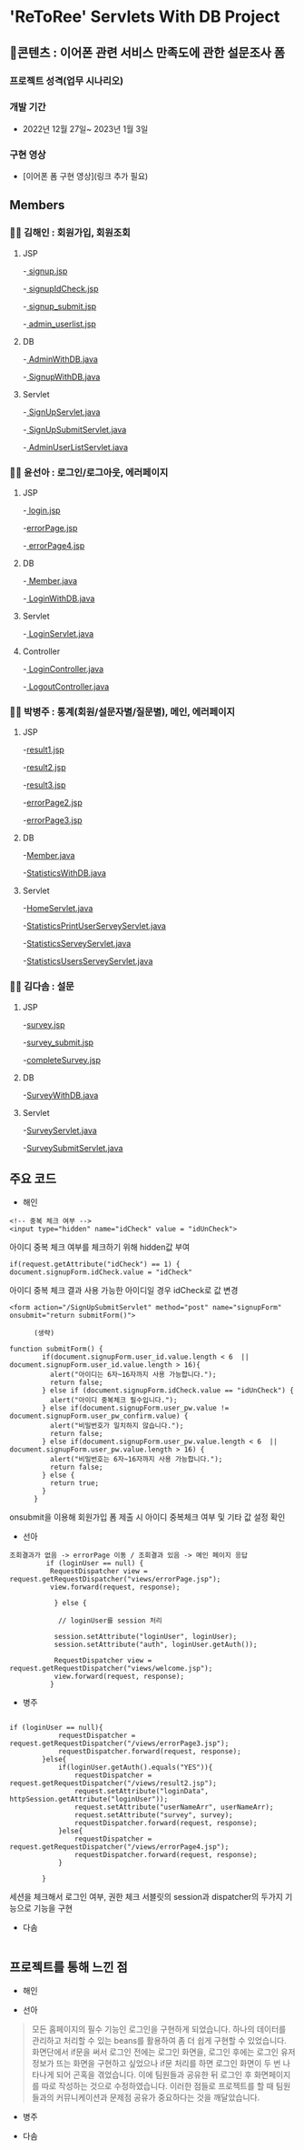# 'ReToRee' Servlets With DB Project

## 📃콘텐츠 : 이어폰 관련 서비스 만족도에 관한 설문조사 폼

### 프로젝트 성격(업무 시나리오)

### 개발 기간

- 2022년 12월 27일~ 2023년 1월 3일

### 구현 영상
- [이어폰 폼 구현 영상](링크 추가 필요)

## Members

### 👩‍💻 김해인 : 회원가입, 회원조회
1. JSP

    -[ signup.jsp](https://github.com/seonbuzz/term_project/blob/master/src/main/resources/META-INF/resources/views/signup.jsp)

    -[ signupIdCheck.jsp](https://github.com/seonbuzz/term_project/blob/master/src/main/resources/META-INF/resources/views/signupIdCheck.jsp)

    -[ signup_submit.jsp](https://github.com/seonbuzz/term_project/blob/master/src/main/resources/META-INF/resources/views/signup_submit.jsp)

    -[ admin_userlist.jsp](https://github.com/seonbuzz/term_project/blob/master/src/main/resources/META-INF/resources/views/admin_userlist.jsp)

2. DB

    -[ AdminWithDB.java](https://github.com/seonbuzz/term_project/blob/master/src/main/java/com/retoree/term_project/dao/AdminWithDB.java)

    -[ SignupWithDB.java](https://github.com/seonbuzz/term_project/blob/master/src/main/java/com/retoree/term_project/dao/SignupWithDB.java)

3. Servlet

    -[ SignUpServlet.java](https://github.com/seonbuzz/term_project/blob/master/src/main/java/com/retoree/term_project/servlets/SignUpServlet.java)
    
    -[ SignUpSubmitServlet.java](https://github.com/seonbuzz/term_project/blob/master/src/main/java/com/retoree/term_project/servlets/SignUpSubmitServlet.java)
    
    -[ AdminUserListServlet.java](https://github.com/seonbuzz/term_project/blob/master/src/main/java/com/retoree/term_project/servlets/admin/AdminUserListServlet.java)

### 👩‍💻 윤선아 : 로그인/로그아웃, 에러페이지
1. JSP

    -[ login.jsp](https://github.com/seonbuzz/term_project/blob/master/src/main/resources/META-INF/resources/views/login.jsp)
    
    -[errorPage.jsp](https://github.com/seonbuzz/term_project/blob/master/src/main/resources/META-INF/resources/views/errorPage.jsp)

    -[ errorPage4.jsp](https://github.com/seonbuzz/term_project/blob/master/src/main/resources/META-INF/resources/views/errorPage4.jsp)

2. DB

    -[ Member.java](https://github.com/seonbuzz/term_project/blob/master/src/main/java/com/retoree/term_project/Bean/Member.java)
    
    -[ LoginWithDB.java](https://github.com/seonbuzz/term_project/blob/master/src/main/java/com/retoree/term_project/dao/LoginWithDB.java)

3. Servlet

    -[ LoginServlet.java](https://github.com/seonbuzz/term_project/blob/master/src/main/java/com/retoree/term_project/servlets/LoginServlet.java)
    
4. Controller

    -[ LoginController.java](https://github.com/seonbuzz/term_project/blob/master/src/main/java/com/retoree/term_project/member/controller/LoginController.java)
    
    -[ LogoutController.java](https://github.com/seonbuzz/term_project/blob/master/src/main/java/com/retoree/term_project/member/controller/LogoutController.java)


### 👩‍💻 박병주 : 통계(회원/설문자별/질문별), 메인, 에러페이지
1. JSP

    -[result1.jsp](https://github.com/seonbuzz/term_project/blob/master/src/main/resources/META-INF/resources/views/result1.jsp)

    -[result2.jsp](https://github.com/seonbuzz/term_project/blob/master/src/main/resources/META-INF/resources/views/result2.jsp)

    -[result3.jsp](https://github.com/seonbuzz/term_project/blob/master/src/main/resources/META-INF/resources/views/result3.jsp)

    -[errorPage2.jsp](https://github.com/seonbuzz/term_project/blob/master/src/main/resources/META-INF/resources/views/errorPage2.jsp)

    -[errorPage3.jsp](https://github.com/seonbuzz/term_project/blob/master/src/main/resources/META-INF/resources/views/errorPage3.jsp)

2. DB

    -[Member.java](https://github.com/seonbuzz/term_project/blob/master/src/main/java/com/retoree/term_project/Bean/Member.java)

    -[StatisticsWithDB.java](https://github.com/seonbuzz/term_project/blob/master/src/main/java/com/retoree/term_project/dao/StatisticsWithDB.java)

3. Servlet

    -[HomeServlet.java](https://github.com/seonbuzz/term_project/blob/master/src/main/java/com/retoree/term_project/servlets/HomeServlet.java)

    -[StatisticsPrintUserServeyServlet.java](https://github.com/seonbuzz/term_project/blob/master/src/main/java/com/retoree/term_project/servlets/StatisticsPrintUserServeyServlet.java)

    -[StatisticsServeyServlet.java](https://github.com/seonbuzz/term_project/blob/master/src/main/java/com/retoree/term_project/servlets/StatisticsServeyServlet.java)

    -[StatisticsUsersServeyServlet.java](https://github.com/seonbuzz/term_project/blob/master/src/main/java/com/retoree/term_project/servlets/StatisticsUsersServeyServlet.java)

### 👩‍💻 김다솜 : 설문
1. JSP

    -[survey.jsp](https://github.com/seonbuzz/term_project/blob/master/src/main/resources/META-INF/resources/views/survey.jsp)

    -[survey_submit.jsp](https://github.com/seonbuzz/term_project/blob/master/src/main/resources/META-INF/resources/views/survey_submit.jsp)

    -[completeSurvey.jsp](https://github.com/seonbuzz/term_project/blob/master/src/main/resources/META-INF/resources/views/completeSurvey.jsp)

2. DB

    -[SurveyWithDB.java](https://github.com/seonbuzz/term_project/blob/master/src/main/java/com/retoree/term_project/dao/SurveyWithDB.java)

3. Servlet

    -[SurveyServlet.java](https://github.com/seonbuzz/term_project/blob/master/src/main/java/com/retoree/term_project/servlets/SurveyServlet.java)

    -[SurveySubmitServlet.java](https://github.com/seonbuzz/term_project/blob/master/src/main/java/com/retoree/term_project/servlets/SurveySubmitServlet.java)


## 주요 코드
- 해인
```
<!-- 중복 체크 여부 -->
<input type="hidden" name="idCheck" value = "idUnCheck">
```
아이디 중복 체크 여부를 체크하기 위해 hidden값 부여
```
if(request.getAttribute("idCheck") == 1) {
document.signupForm.idCheck.value = "idCheck"
```
아이디 중복 체크 결과 사용 가능한 아이디일 경우 idCheck로 값 변경
```
<form action="/SignUpSubmitServlet" method="post" name="signupForm" onsubmit="return submitForm()">

      (생략)
      
function submitForm() {
        if(document.signupForm.user_id.value.length < 6  || document.signupForm.user_id.value.length > 16){
          alert("아이디는 6자~16자까지 사용 가능합니다.");
          return false;
        } else if (document.signupForm.idCheck.value == "idUnCheck") {
          alert("아이디 중복체크 필수입니다.");
        } else if(document.signupForm.user_pw.value != document.signupForm.user_pw_confirm.value) {
          alert("비밀번호가 일치하지 않습니다.");
          return false;
        } else if(document.signupForm.user_pw.value.length < 6  || document.signupForm.user_pw.value.length > 16) {
          alert("비밀번호는 6자~16자까지 사용 가능합니다.");
          return false;
        } else {
          return true;
        }
      }                
```
onsubmit을 이용해 회원가입 폼 제출 시 아이디 중복체크 여부 및 기타 값 설정 확인

- 선아
```
조회결과가 없음 -> errorPage 이동 / 조회결과 있음 -> 메인 페이지 응답
         if (loginUser == null) {
          RequestDispatcher view = request.getRequestDispatcher("views/errorPage.jsp");
          view.forward(request, response);

           } else {
            
            // loginUser를 session 처리

           session.setAttribute("loginUser", loginUser);
           session.setAttribute("auth", loginUser.getAuth());

           RequestDispatcher view = request.getRequestDispatcher("views/welcome.jsp");
           view.forward(request, response);
          }
```

- 병주
```

if (loginUser == null){
            requestDispatcher = request.getRequestDispatcher("/views/errorPage3.jsp");
            requestDispatcher.forward(request, response);
        }else{
            if(loginUser.getAuth().equals("YES")){
                requestDispatcher = request.getRequestDispatcher("/views/result2.jsp");
                request.setAttribute("loginData", httpSession.getAttribute("loginUser"));
                request.setAttribute("userNameArr", userNameArr);
                request.setAttribute("survey", survey);
                requestDispatcher.forward(request, response);
            }else{
                requestDispatcher = request.getRequestDispatcher("/views/errorPage4.jsp");
                requestDispatcher.forward(request, response);
            }

        }

```
세션을 체크해서 로그인 여부, 권한 체크
서블릿의 session과 dispatcher의 두가지 기능으로 기능을 구현

- 다솜
```
```

## 프로젝트를 통해 느낀 점
- 해인

- 선아
> 모든 홈페이지의 필수 기능인 로그인을 구현하게 되었습니다. 하나의 데이터를 관리하고 처리할 수 있는 beans를 활용하여 좀 더 쉽게 구현할 수 있었습니다.
화면단에서 if문을 써서 로그인 전에는 로그인 화면을, 로그인 후에는 로그인 유저 정보가 뜨는 화면을 구현하고 싶었으나 if문 처리를 하면 로그인 화면이 두 번 나타나게 되어 곤혹을 겪었습니다. 이에 팀원들과 공유한 뒤 로그인 후 화면페이지를 따로 작성하는 것으로 수정하였습니다. 이러한 점들로 프로젝트를 할 때 팀원들과의 커뮤니케이션과 문제점 공유가 중요하다는 것을 깨달았습니다. 

- 병주

- 다솜
